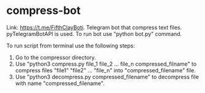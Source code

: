 # compress-bot
Link: https://t.me/FifthClayBoti.
Telegram bot that compress text files. pyTelegramBotAPI is used.
To run bot use "python bot.py" command.

To run script from terminal use the following steps:
1) Go to the compressor directory.
2) Use "python3 compress.py file_1 file_2 ... file_n compressed_filname" to compress files "file1" "file2" ... "file_n" into "compressed_filename" file.
3) Use "python3 decompress.py compressed_filename" to decompress file with name "compressed_filename".
